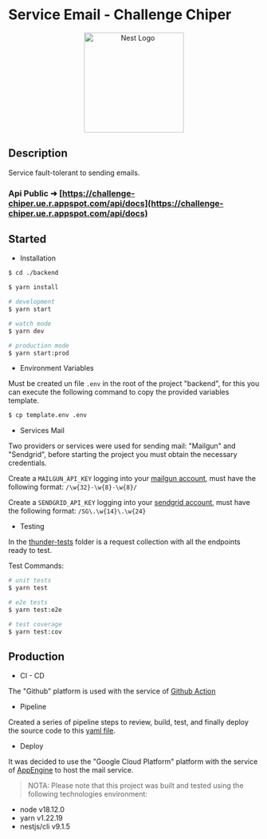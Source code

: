 # Service Email - Challenge Chiper

<p align="center">
  <a href="http://nestjs.com/" target="blank"><img src="https://nestjs.com/img/logo-small.svg" width="200" alt="Nest Logo" /></a>
</p>

## Description

Service fault-tolerant to sending emails.

### Api Public &#x279c; [https://challenge-chiper.ue.r.appspot.com/api/docs](https://challenge-chiper.ue.r.appspot.com/api/docs)

## Started

- Installation

```bash
$ cd ./backend

$ yarn install

# development
$ yarn start

# watch mode
$ yarn dev

# production mode
$ yarn start:prod
```

- Environment Variables

Must be created un file `.env` in the root of the project "backend", for this you can execute the following command to
copy the provided variables template.

```bash
$ cp template.env .env
```

- Services Mail

Two providers or services were used for sending mail: "Mailgun" and "Sendgrid", before starting the project you must
obtain the necessary credentials.

Create a `MAILGUN_API_KEY` logging into your [mailgun account](http://www.mailgun.com), must have the following format:
`/\w{32}-\w{8}-\w{8}/`

Create a `SENDGRID_API_KEY` logging into your [sendgrid account](https://sendgrid.com), must have the following format:
`/SG\.\w{14}\.\w{24}`

- Testing

In the [thunder-tests](./thunder-tests) folder is a request collection with all the endpoints ready to test.

Test Commands:

```bash
# unit tests
$ yarn test

# e2e tests
$ yarn test:e2e

# test coverage
$ yarn test:cov
```

## Production

- CI - CD

The "Github" platform is used with the service of [Github Action](https://docs.github.com/es/actions)

- Pipeline

Created a series of pipeline steps to review, build, test, and finally deploy the source code to this
[yaml file](../.github/workflows/CI-CD.yaml).

- Deploy

It was decided to use the "Google Cloud Platform" platform with the service of
[AppEngine](https://cloud.google.com/appengine) to host the mail service.

> NOTA: Please note that this project was built and tested using the following technologies environment:

- node v18.12.0
- yarn v1.22.19
- nestjs/cli v9.1.5

